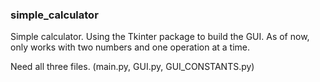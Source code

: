 ### simple_calculator

Simple calculator. Using the Tkinter package to build the GUI.
As of now, only works with two numbers and one operation at a time.

Need all three files. (main.py, GUI.py, GUI_CONSTANTS.py)
